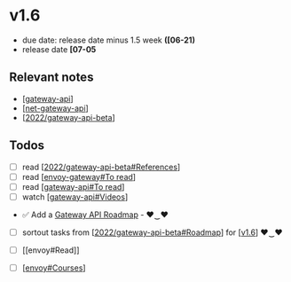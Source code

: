 # v1.6
- due date: release date minus 1.5 week **([06-21)**
- release date **[07-05**

## Relevant notes
- [[gateway-api]]
- [[net-gateway-api]]
- [[2022/gateway-api-beta]]

## Todos
- [ ] read [[2022/gateway-api-beta#References]]
- [ ] read [[envoy-gateway#To read]]
- [ ] read [[gateway-api#To read]]
- [ ] watch [[gateway-api#Videos]]
- ✅ Add a [Gateway API Roadmap](https://github.com/orgs/knative-sandbox/projects/10/views/1) - ♥‿♥
- [ ] sortout tasks from [[2022/gateway-api-beta#Roadmap]] for [[v1.6]] ♥‿♥

- [ ] [[envoy#Read]]
- [ ] [[envoy#Courses]]

[//begin]: # "Autogenerated link references for markdown compatibility"
[gateway-api]: ../kubernetes/gateway-api.md "gateway-api"
[net-gateway-api]: ../knative/net-gateway-api.md "net-gateway-api"
[2022/gateway-api-beta]: ../scrapbook/2022/gateway-api-beta.md "gateway-api beta"
[2022/gateway-api-beta#References]: ../scrapbook/2022/gateway-api-beta.md "gateway-api beta"
[envoy-gateway#To read]: ../kubernetes/envoy-gateway.md "envoy gateway"
[gateway-api#To read]: ../kubernetes/gateway-api.md "gateway-api"
[gateway-api#Videos]: ../kubernetes/gateway-api.md "gateway-api"
[2022/gateway-api-beta#Roadmap]: ../scrapbook/2022/gateway-api-beta.md "gateway-api beta"
[v1.6]: v1.6.md "v1.6"
[envoy#Courses]: ../learning/envoy.md "envoy"
[//end]: # "Autogenerated link references"